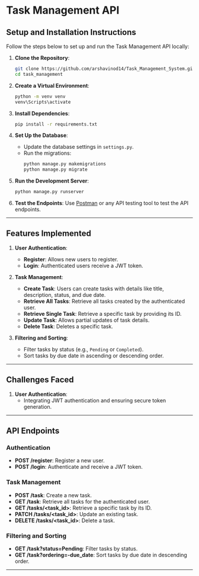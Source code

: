 # Task Management API

## Setup and Installation Instructions

Follow the steps below to set up and run the Task Management API locally:

1. **Clone the Repository**:

   ```bash
   git clone https://github.com/arshavinod14/Task_Management_System.git
   cd task_management
   ```

2. **Create a Virtual Environment**:

   ```bash
   python -m venv venv
   venv\Scripts\activate
   ```

3. **Install Dependencies**:

   ```bash
   pip install -r requirements.txt
   ```

4. **Set Up the Database**:

   - Update the database settings in `settings.py`.
   - Run the migrations:
     ```bash
     python manage.py makemigrations
     python manage.py migrate
     ```

5. **Run the Development Server**:

   ```bash
   python manage.py runserver
   ```

6. **Test the Endpoints**:
   Use [Postman](https://www.postman.com/) or any API testing tool to test the API endpoints.

---

## Features Implemented

1. **User Authentication**:

   - **Register**: Allows new users to register.
   - **Login**: Authenticated users receive a JWT token.

2. **Task Management**:

   - **Create Task**: Users can create tasks with details like title, description, status, and due date.
   - **Retrieve All Tasks**: Retrieve all tasks created by the authenticated user.
   - **Retrieve Single Task**: Retrieve a specific task by providing its ID.
   - **Update Task**: Allows partial updates of task details.
   - **Delete Task**: Deletes a specific task.

3. **Filtering and Sorting**:
   - Filter tasks by status (e.g., `Pending` or `Completed`).
   - Sort tasks by due date in ascending or descending order.

---

## Challenges Faced

1. **User Authentication**:
   - Integrating JWT authentication and ensuring secure token generation.

---

## API Endpoints

### Authentication

- **POST /register**: Register a new user.
- **POST /login**: Authenticate and receive a JWT token.

### Task Management

- **POST /task**: Create a new task.
- **GET /task**: Retrieve all tasks for the authenticated user.
- **GET /tasks/<task_id>**: Retrieve a specific task by its ID.
- **PATCH /tasks/<task_id>**: Update an existing task.
- **DELETE /tasks/<task_id>**: Delete a task.

### Filtering and Sorting

- **GET /task?status=Pending**: Filter tasks by status.
- **GET /task?ordering=-due_date**: Sort tasks by due date in descending order.

---
